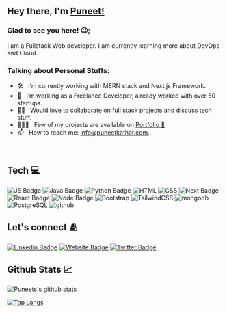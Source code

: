 ## Hey there, I'm [Puneet!](https://github.com/puneetkathar1/)


### Glad to see you here! 😉; 

I am a Fullstack Web developer. I am currently learning more about DevOps and Cloud. 

### Talking about Personal Stuffs:

- 🛠 &nbsp; I’m currently working with MERN stack and Next.js Framework.
- 🚀 &nbsp; I’m working as a Freelance Developer, already worked with over 50 startups.
- 👯‍♀️ &nbsp; Would love to collaborate on full stack projects and discuss tech stuff.
- 👨🏻‍💻 &nbsp; Few of my projects are available on [Portfolio 🔗](https://puneekathar.com)
- 📫 &nbsp; How to reach me: info@puneetkathar.com.

<br>

## Tech 💻

![JS Badge](https://img.shields.io/badge/JavaScript-F7DF1E?style=for-the-badge&logo=javascript&logoColor=black)
![Java Badge](https://img.shields.io/badge/Java-ED8B00?style=for-the-badge&logo=java&logoColor=white)
![Python Badge](https://img.shields.io/badge/Python-F7DF1E?style=for-the-badge&logo=python&logoColor=white)
![HTML](https://img.shields.io/badge/HTML-239120?style=for-the-badge&logo=html5&logoColor=white)
![CSS](https://img.shields.io/badge/CSS-239120?&style=for-the-badge&logo=css3&logoColor=white)
![Next Badge](https://img.shields.io/badge/next.js-111111?style=for-the-badge&logo=next.js&logoColor=white)
![React Badge](https://img.shields.io/badge/React-20232A?style=for-the-badge&logo=react&logoColor=61DAFB)
![Node Badge](https://img.shields.io/badge/Node.js-89BB3C?style=for-the-badge&logo=node.js&logoColor=white)
![Bootstrap](https://img.shields.io/badge/Bootstrap-563D7C?style=for-the-badge&logo=bootstrap&logoColor=white)
![TailwindCSS](https://img.shields.io/badge/tailwindcss-%2338B2AC.svg?style=for-the-badge&logo=tailwind-css&logoColor=white)
![mongodb](https://img.shields.io/badge/MongoDB-4EA94B?style=for-the-badge&logo=mongodb&logoColor=white)
![PostgreSQL](https://img.shields.io/badge/postgresql-30628A?style=for-the-badge&logo=postgresql&logoColor=white)
![github](https://img.shields.io/badge/GitHub-100000?style=for-the-badge&logo=github&logoColor=white)

## Let's connect 🫂
[![Linkedin Badge](https://img.shields.io/badge/LinkedIn-0077B5?style=for-the-badge&logo=linkedin&logoColor=white)](https://www.linkedin.com/in/puneetkathar1/)
[![Website Badge](https://img.shields.io/badge/GitHub-100000?style=for-the-badge&logo=github&logoColor=white)](https://puneetkathar.com/)
[![Twitter Badge](https://img.shields.io/badge/Twitter-1DA1F2?style=for-the-badge&logo=twitter&logoColor=white)](https://twitter.com/puneetkathar1)

## Github Stats 📈

[![Puneets's github stats](https://github-readme-stats.vercel.app/api?username=puneetkathar1&show_icons=true)](https://github.com/puneetkathar1/github-readme-stats)

[![Top Langs](https://github-readme-stats.vercel.app/api/top-langs/?username=puneetkathar1)](https://github.com/puneetkathar1/github-readme-stats)
